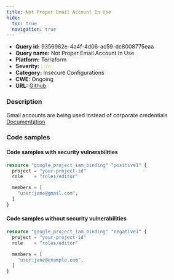 ```yaml
---
title: Not Proper Email Account In Use
hide:
  toc: true
  navigation: true
---
```


-   **Query id:** 9356962e-4a4f-4d06-ac59-dc8008775eaa
-   **Query name:** Not Proper Email Account In Use
-   **Platform:** Terraform
-   **Severity:** <span style="color:#edd57e">Low</span>
-   **Category:** Insecure Configurations
-   **CWE:** Ongoing
-   **URL:** [Github](https://github.com/DataDog/kics/tree/master/assets/queries/terraform/gcp/not_proper_email_account_in_use)

### Description
Gmail accounts are being used instead of corporate credentials<br>
[Documentation](https://registry.terraform.io/providers/hashicorp/google/latest/docs/resources/google_project_iam#google_project_iam_binding)

### Code samples
#### Code samples with security vulnerabilities
```tf title="Positive test num. 1 - tf file" hl_lines="6"
resource "google_project_iam_binding" "positive1" {
  project = "your-project-id"
  role    = "roles/editor"

  members = [
    "user:jane@gmail.com",
  ]
}
```


#### Code samples without security vulnerabilities
```tf title="Negative test num. 1 - tf file"
resource "google_project_iam_binding" "negative1" {
  project = "your-project-id"
  role    = "roles/editor"

  members = [
    "user:jane@example.com",
  ]
}
```
